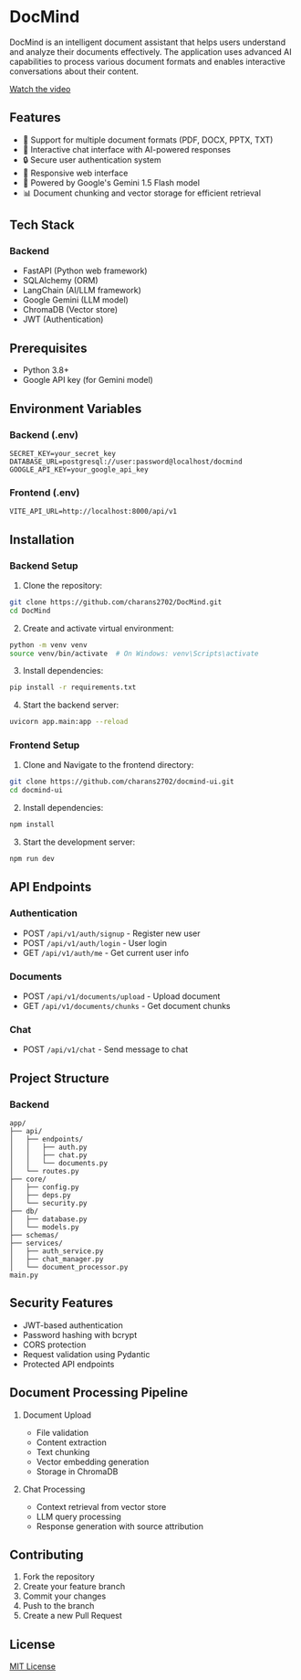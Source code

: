 # DocMind

DocMind is an intelligent document assistant that helps users understand and analyze their documents effectively. The application uses advanced AI capabilities to process various document formats and enables interactive conversations about their content.

[Watch the video](videos/docmind1.mp4)

## Features

- 📄 Support for multiple document formats (PDF, DOCX, PPTX, TXT)
- 💬 Interactive chat interface with AI-powered responses
- 🔒 Secure user authentication system
- 📱 Responsive web interface
- 🤖 Powered by Google's Gemini 1.5 Flash model
- 📊 Document chunking and vector storage for efficient retrieval

## Tech Stack

### Backend
- FastAPI (Python web framework)
- SQLAlchemy (ORM)
- LangChain (AI/LLM framework)
- Google Gemini (LLM model)
- ChromaDB (Vector store)
- JWT (Authentication)

## Prerequisites

- Python 3.8+
- Google API key (for Gemini model)

## Environment Variables

### Backend (.env)
```env
SECRET_KEY=your_secret_key
DATABASE_URL=postgresql://user:password@localhost/docmind
GOOGLE_API_KEY=your_google_api_key
```

### Frontend (.env)
```env
VITE_API_URL=http://localhost:8000/api/v1
```

## Installation

### Backend Setup

1. Clone the repository:
```bash
git clone https://github.com/charans2702/DocMind.git
cd DocMind
```

2. Create and activate virtual environment:
```bash
python -m venv venv
source venv/bin/activate  # On Windows: venv\Scripts\activate
```

3. Install dependencies:
```bash
pip install -r requirements.txt
```

4. Start the backend server:
```bash
uvicorn app.main:app --reload
```

### Frontend Setup

1. Clone and Navigate to the frontend directory:
```bash
git clone https://github.com/charans2702/docmind-ui.git
cd docmind-ui
```

2. Install dependencies:
```bash
npm install
```

3. Start the development server:
```bash
npm run dev
```

## API Endpoints

### Authentication
- POST `/api/v1/auth/signup` - Register new user
- POST `/api/v1/auth/login` - User login
- GET `/api/v1/auth/me` - Get current user info

### Documents
- POST `/api/v1/documents/upload` - Upload document
- GET `/api/v1/documents/chunks` - Get document chunks

### Chat
- POST `/api/v1/chat` - Send message to chat

## Project Structure

### Backend
```
app/
├── api/
│   ├── endpoints/
│   │   ├── auth.py
│   │   ├── chat.py
│   │   └── documents.py
│   └── routes.py
├── core/
│   ├── config.py
│   ├── deps.py
│   └── security.py
├── db/
│   ├── database.py
│   └── models.py
├── schemas/
├── services/
│   ├── auth_service.py
│   ├── chat_manager.py
│   └── document_processor.py
main.py
```


## Security Features

- JWT-based authentication
- Password hashing with bcrypt
- CORS protection
- Request validation using Pydantic
- Protected API endpoints

## Document Processing Pipeline

1. Document Upload
   - File validation
   - Content extraction
   - Text chunking
   - Vector embedding generation
   - Storage in ChromaDB

2. Chat Processing
   - Context retrieval from vector store
   - LLM query processing
   - Response generation with source attribution

## Contributing

1. Fork the repository
2. Create your feature branch
3. Commit your changes
4. Push to the branch
5. Create a new Pull Request

## License

[MIT License](LICENSE)
